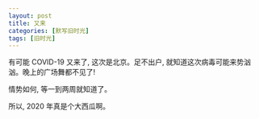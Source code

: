 ```yaml
---
layout: post
title: 又来
categories: [默写旧时光]
tags: [旧时光]
---
```


有可能 COVID-19 又来了, 这次是北京。足不出户, 就知道这次病毒可能来势汹汹。晚上的广场舞都不见了! 

情势如何, 等一到两周就知道了。

所以, 2020 年真是个大西瓜啊。

